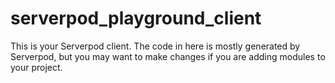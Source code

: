 # serverpod_playground_client

This is your Serverpod client. The code in here is mostly generated by
Serverpod, but you may want to make changes if you are adding modules to your
project.
